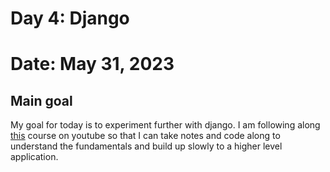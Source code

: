 # Day 4: Django

# Date: May 31, 2023

## Main goal 
My goal for today is to experiment further with django. I am following along [this](https://www.youtube.com/watch?v=rHux0gMZ3Eg) course on youtube so that I can take notes and code along to understand the fundamentals and build up slowly to a higher level application. 

